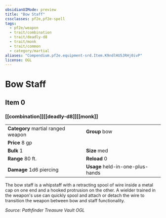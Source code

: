 ```yaml
---
obsidianUIMode: preview
title: "Bow Staff"
cssclasses: pf2e,pf2e-spell
tags:
  - pf2e/weapon
  - trait/combination
  - trait/deadly-d8
  - trait/monk
  - trait/common
  - category/martial
aliases: "Compendium.pf2e.equipment-srd.Item.K9ndlHU5JRHj0ivP"
license: OGL
---
```

# Bow Staff
## Item 0
### [[combination]][[deadly-d8]][[monk]]

|  |  |
| -- | -- |
| **Category** martial ranged weapon | **Group** bow |
| **Price** 8 gp |  |
| **Bulk** 1 | **Size** med |
|**Range** 80 ft.| **Reload** 0|
| **Damage** 1d6 piercing  | **Usage** held-in-one-plus-hands |



The bow staff is a whipstaff with a retracting spool of wire inside a metal cap on one end and a hooked protrusion on the other. A wielder trained in the weapon's use can quickly spool and attach or detach the wire to transition the weapon between bow and staff functionality.

*Source: Pathfinder Treasure Vault*
*OGL*
